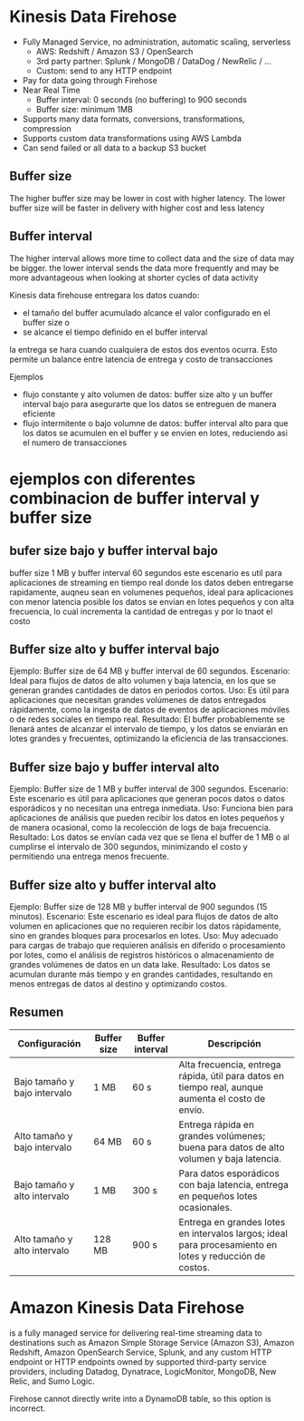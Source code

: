 # Kinesis Data Firehose
- Fully Managed Service, no administration, automatic scaling, serverless
    - AWS: Redshift / Amazon S3 / OpenSearch
    - 3rd party partner: Splunk / MongoDB / DataDog / NewRelic / …
    - Custom: send to any HTTP endpoint
- Pay for data going through Firehose
- Near Real Time
    - Buffer interval: 0 seconds (no buffering) to 900 seconds
    - Buffer size: minimum 1MB
- Supports many data formats, conversions, transformations, compression
- Supports custom data transformations using AWS Lambda
- Can send failed or all data to a backup S3 bucket



## Buffer size
The higher buffer size may be lower in cost with higher latency. The lower buffer size will be faster in delivery with higher cost and less latency

## Buffer interval
The higher interval allows more time to collect data and the size of data may be bigger. the lower interval sends the data more frequently and may be more advantageous when looking at shorter cycles of data activity

Kinesis data firehouse entregara los datos cuando:
- el tamaño del buffer acumulado alcance el valor configurado en el buffer size o
- se alcance el tiempo definido en el buffer interval

la entrega se hara cuando cualquiera de estos dos eventos ocurra. Esto permite un balance entre latencia de entrega y costo de transacciones

Ejemplos

- flujo constante y alto volumen de datos: buffer size alto y un buffer interval bajo para asegurarte que los datos se entreguen de manera eficiente
- flujo intermitente o bajo volumne de datos: buffer interval alto para que los datos se acumulen en el buffer y se envien en lotes, reduciendo asi el numero de transacciones

# ejemplos con diferentes combinacion de buffer interval y buffer size

## bufer size bajo y buffer interval bajo
buffer size 1 MB y buffer interval 60 segundos
este escenario es util para aplicaciones de streaming en tiempo real donde los datos deben entregarse rapidamente, auqneu sean en volumenes pequeños, ideal para aplicaciones con menor latencia posible
los datos se envian en lotes pequeños y con alta frecuencia, lo cual incrementa la cantidad de entregas y por lo tnaot el costo

## Buffer size alto y buffer interval bajo

Ejemplo: Buffer size de 64 MB y buffer interval de 60 segundos.
Escenario: Ideal para flujos de datos de alto volumen y baja latencia, en los que se generan grandes cantidades de datos en periodos cortos.
Uso: Es útil para aplicaciones que necesitan grandes volúmenes de datos entregados rápidamente, como la ingesta de datos de eventos de aplicaciones móviles o de redes sociales en tiempo real.
Resultado: El buffer probablemente se llenará antes de alcanzar el intervalo de tiempo, y los datos se enviarán en lotes grandes y frecuentes, optimizando la eficiencia de las transacciones.

## Buffer size bajo y buffer interval alto

Ejemplo: Buffer size de 1 MB y buffer interval de 300 segundos.
Escenario: Este escenario es útil para aplicaciones que generan pocos datos o datos esporádicos y no necesitan una entrega inmediata.
Uso: Funciona bien para aplicaciones de análisis que pueden recibir los datos en lotes pequeños y de manera ocasional, como la recolección de logs de baja frecuencia.
Resultado: Los datos se envían cada vez que se llena el buffer de 1 MB o al cumplirse el intervalo de 300 segundos, minimizando el costo y permitiendo una entrega menos frecuente.

## Buffer size alto y buffer interval alto

Ejemplo: Buffer size de 128 MB y buffer interval de 900 segundos (15 minutos).
Escenario: Este escenario es ideal para flujos de datos de alto volumen en aplicaciones que no requieren recibir los datos rápidamente, sino en grandes bloques para procesarlos en lotes.
Uso: Muy adecuado para cargas de trabajo que requieren análisis en diferido o procesamiento por lotes, como el análisis de registros históricos o almacenamiento de grandes volúmenes de datos en un data lake.
Resultado: Los datos se acumulan durante más tiempo y en grandes cantidades, resultando en menos entregas de datos al destino y optimizando costos.

## Resumen
|Configuración|	Buffer size	| Buffer interval|	Descripción|
|-|-|-|-|
Bajo tamaño y bajo intervalo	|1 MB	|60 s |	Alta frecuencia, entrega rápida, útil para datos en tiempo real, aunque aumenta el costo de envío.
Alto tamaño y bajo intervalo|	64 MB	|60 s	|Entrega rápida en grandes volúmenes; buena para datos de alto volumen y baja latencia.
Bajo tamaño y alto intervalo|	1 MB	|300 s	|Para datos esporádicos con baja latencia, entrega en pequeños lotes ocasionales.
Alto tamaño y alto intervalo|	128 MB	|900 s	|Entrega en grandes lotes en intervalos largos; ideal para procesamiento en lotes y reducción de costos.


# Amazon Kinesis Data Firehose

 is a fully managed service for delivering real-time streaming data to destinations such as Amazon Simple Storage Service (Amazon S3), Amazon Redshift, Amazon OpenSearch Service, Splunk, and any custom HTTP endpoint or HTTP endpoints owned by supported third-party service providers, including Datadog, Dynatrace, LogicMonitor, MongoDB, New Relic, and Sumo Logic.

Firehose cannot directly write into a DynamoDB table, so this option is incorrect.